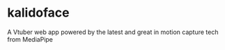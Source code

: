 # kalidoface
A Vtuber web app powered by the latest and great in motion capture tech from MediaPipe
